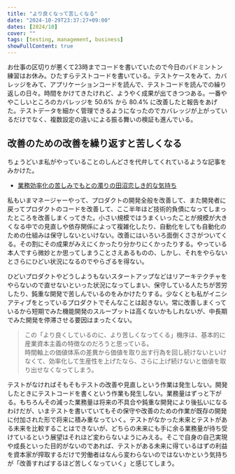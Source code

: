 ```yaml
---
title: "より良くなって苦しくなる"
date: "2024-10-29T23:37:27+09:00"
dates: [2024/10]
cover: ""
tags: [testing, management, business]
showFullContent: true
---
```


お仕事の区切りが悪くて23時までコードを書いていたので今日のバドミントン練習はお休み。ひたすらテストコードを書いている。テストケースをみて、カバレッジをみて、アプリケーションコードを読んで、テストコードを読んでの繰り返しの日々。時間をかけてきたけれど、ようやく成果が出てきつつある。一番ややこしいところのカバレッジを 50.6% から 80.4% に改善したと報告をあげた。テストデータを細かく管理できるようになったのでカバレッジが上がっているだけでなく、複数設定の違いによる振る舞いの検証も進んでいる。

## 改善のための改善を繰り返すと苦しくなる

ちょうどいま私がやっていることのしんどさを代弁してくれているような記事をみかけた。

* [業務効率化の苦しみでもとの濁りの田沼恋しき的な気持ち](https://yashio.hatenablog.com/entry/20241022/1729600977)

私もいまマネージャーやって、プロダクトの開発全般を改善して、また開発者に戻ってプロダクトのコードを改善して、ここ半年ほど技術的負債になってしまったところを改善しまくってきた。小さい規模ではうまくいったことが規模が大きくなる中での見直しや依存関係によって複雑化したり、自動化をしても自動化のための仕組みは保守しないといけない。改善にはいろいろ面倒くささがついてくる。その割にその成果がみえにくかったり分かりにくかったりする。やっている本人ですら微妙とか思ってしまうことさえあるものの、しかし、それをやらないとさらにひどい状況になるのでやらざるを得ない。

ひどいプロダクトやどうしようもないスタートアップなどはリアーキテクチャをやらないので直せないといった状況になってしまい、保守している人たちが苦労したり、鈍重な開発で苦しんでいるのをみかけたりする。少なくとも私がイニシアティブをとっているプロダクトでそんなことは起きない。常に改善しまくっているから短期でみた機能開発のスループットは高くないかもしれないが、中長期でみた開発を停滞させる要因はまったくない。

> この「より良くしているのに、より苦しくなってくる」機序は、基本的に産業資本主義の特徴なのだろうと思っている。<br />
> 時間軸上の価値体系の差異から価値を取り出す行為を回し続けないといけなくて、効率化して生産性を上げたなら、さらに上げ続けないと価値を取り出せなくなってしまう。<br />

テストがなければそもそもテストの改善や見直しという作業は発生しない。開発したときにテストコードを書くという作業も発生しない。業務量はずっと下がる。もちろんその減った業務量は将来の不具合や鈍重な開発により後払いになるわけだが、いまテストを書いていてもその保守や改善のための作業が既存の開発に付加された形で将来に積み重なっていく。テストがなかった未来とテストがある未来を比較することはできないが、どちらの未来にも手に余る業務量が待ち受けているという展望はそれほど変わらないようにみえる。そこで自身の自己実現や成長といった目的がないのであれば、テストがある未来に得ているはずの利益を資本家が搾取するだけで労働者はなんら変わらないのではないかという気持ちが「改善すればするほど苦しくなっていく」と感じてしまう。
